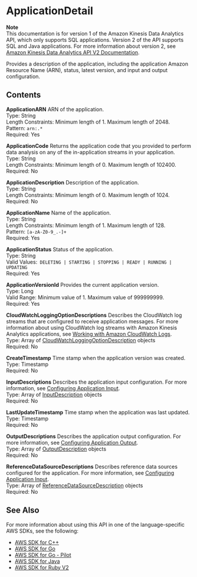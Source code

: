 # ApplicationDetail<a name="API_ApplicationDetail"></a>

**Note**  
This documentation is for version 1 of the Amazon Kinesis Data Analytics API, which only supports SQL applications\. Version 2 of the API supports SQL and Java applications\. For more information about version 2, see [Amazon Kinesis Data Analytics API V2 Documentation](/kinesisanalytics/latest/apiv2/Welcome.html)\.

Provides a description of the application, including the application Amazon Resource Name \(ARN\), status, latest version, and input and output configuration\.

## Contents<a name="API_ApplicationDetail_Contents"></a>

 **ApplicationARN**   <a name="analytics-Type-ApplicationDetail-ApplicationARN"></a>
ARN of the application\.  
Type: String  
Length Constraints: Minimum length of 1\. Maximum length of 2048\.  
Pattern: `arn:.*`   
Required: Yes

 **ApplicationCode**   <a name="analytics-Type-ApplicationDetail-ApplicationCode"></a>
Returns the application code that you provided to perform data analysis on any of the in\-application streams in your application\.  
Type: String  
Length Constraints: Minimum length of 0\. Maximum length of 102400\.  
Required: No

 **ApplicationDescription**   <a name="analytics-Type-ApplicationDetail-ApplicationDescription"></a>
Description of the application\.  
Type: String  
Length Constraints: Minimum length of 0\. Maximum length of 1024\.  
Required: No

 **ApplicationName**   <a name="analytics-Type-ApplicationDetail-ApplicationName"></a>
Name of the application\.  
Type: String  
Length Constraints: Minimum length of 1\. Maximum length of 128\.  
Pattern: `[a-zA-Z0-9_.-]+`   
Required: Yes

 **ApplicationStatus**   <a name="analytics-Type-ApplicationDetail-ApplicationStatus"></a>
Status of the application\.  
Type: String  
Valid Values:` DELETING | STARTING | STOPPING | READY | RUNNING | UPDATING`   
Required: Yes

 **ApplicationVersionId**   <a name="analytics-Type-ApplicationDetail-ApplicationVersionId"></a>
Provides the current application version\.  
Type: Long  
Valid Range: Minimum value of 1\. Maximum value of 999999999\.  
Required: Yes

 **CloudWatchLoggingOptionDescriptions**   <a name="analytics-Type-ApplicationDetail-CloudWatchLoggingOptionDescriptions"></a>
Describes the CloudWatch log streams that are configured to receive application messages\. For more information about using CloudWatch log streams with Amazon Kinesis Analytics applications, see [Working with Amazon CloudWatch Logs](https://docs.aws.amazon.com/kinesisanalytics/latest/dev/cloudwatch-logs.html)\.   
Type: Array of [CloudWatchLoggingOptionDescription](API_CloudWatchLoggingOptionDescription.md) objects  
Required: No

 **CreateTimestamp**   <a name="analytics-Type-ApplicationDetail-CreateTimestamp"></a>
Time stamp when the application version was created\.  
Type: Timestamp  
Required: No

 **InputDescriptions**   <a name="analytics-Type-ApplicationDetail-InputDescriptions"></a>
Describes the application input configuration\. For more information, see [Configuring Application Input](https://docs.aws.amazon.com/kinesisanalytics/latest/dev/how-it-works-input.html)\.   
Type: Array of [InputDescription](API_InputDescription.md) objects  
Required: No

 **LastUpdateTimestamp**   <a name="analytics-Type-ApplicationDetail-LastUpdateTimestamp"></a>
Time stamp when the application was last updated\.  
Type: Timestamp  
Required: No

 **OutputDescriptions**   <a name="analytics-Type-ApplicationDetail-OutputDescriptions"></a>
Describes the application output configuration\. For more information, see [Configuring Application Output](https://docs.aws.amazon.com/kinesisanalytics/latest/dev/how-it-works-output.html)\.   
Type: Array of [OutputDescription](API_OutputDescription.md) objects  
Required: No

 **ReferenceDataSourceDescriptions**   <a name="analytics-Type-ApplicationDetail-ReferenceDataSourceDescriptions"></a>
Describes reference data sources configured for the application\. For more information, see [Configuring Application Input](https://docs.aws.amazon.com/kinesisanalytics/latest/dev/how-it-works-input.html)\.   
Type: Array of [ReferenceDataSourceDescription](API_ReferenceDataSourceDescription.md) objects  
Required: No

## See Also<a name="API_ApplicationDetail_SeeAlso"></a>

For more information about using this API in one of the language\-specific AWS SDKs, see the following:
+  [AWS SDK for C\+\+](https://docs.aws.amazon.com/goto/SdkForCpp/kinesisanalytics-2015-08-14/ApplicationDetail) 
+  [AWS SDK for Go](https://docs.aws.amazon.com/goto/SdkForGoV1/kinesisanalytics-2015-08-14/ApplicationDetail) 
+  [AWS SDK for Go \- Pilot](https://docs.aws.amazon.com/goto/SdkForGoPilot/kinesisanalytics-2015-08-14/ApplicationDetail) 
+  [AWS SDK for Java](https://docs.aws.amazon.com/goto/SdkForJava/kinesisanalytics-2015-08-14/ApplicationDetail) 
+  [AWS SDK for Ruby V2](https://docs.aws.amazon.com/goto/SdkForRubyV2/kinesisanalytics-2015-08-14/ApplicationDetail) 